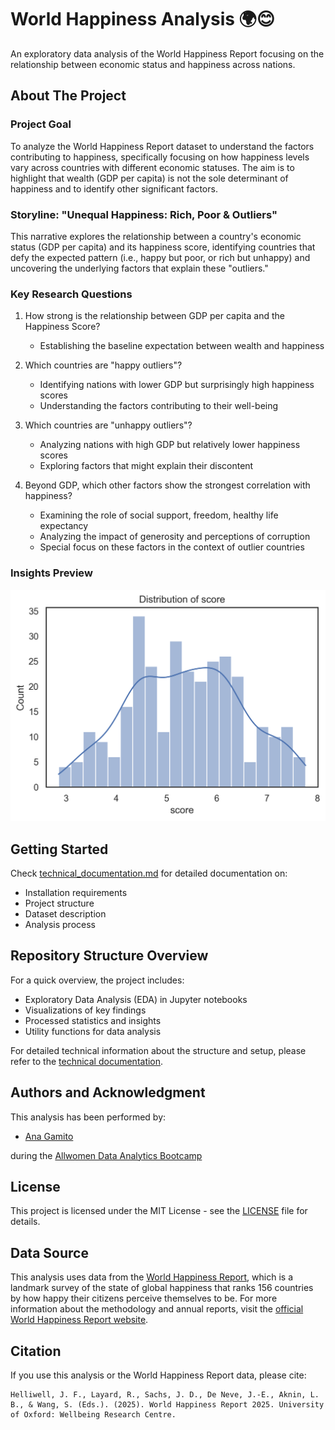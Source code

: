 # World Happiness Analysis 🌍😊

An exploratory data analysis of the World Happiness Report focusing on the relationship between economic status and happiness across nations.

## About The Project

### Project Goal
To analyze the World Happiness Report dataset to understand the factors contributing to happiness, specifically focusing on how happiness levels vary across countries with different economic statuses. The aim is to highlight that wealth (GDP per capita) is not the sole determinant of happiness and to identify other significant factors.

### Storyline: "Unequal Happiness: Rich, Poor & Outliers"
This narrative explores the relationship between a country's economic status (GDP per capita) and its happiness score, identifying countries that defy the expected pattern (i.e., happy but poor, or rich but unhappy) and uncovering the underlying factors that explain these "outliers."

### Key Research Questions
1. How strong is the relationship between GDP per capita and the Happiness Score?
   - Establishing the baseline expectation between wealth and happiness

2. Which countries are "happy outliers"?
   - Identifying nations with lower GDP but surprisingly high happiness scores
   - Understanding the factors contributing to their well-being

3. Which countries are "unhappy outliers"?
   - Analyzing nations with high GDP but relatively lower happiness scores
   - Exploring factors that might explain their discontent

4. Beyond GDP, which other factors show the strongest correlation with happiness?
   - Examining the role of social support, freedom, healthy life expectancy
   - Analyzing the impact of generosity and perceptions of corruption
   - Special focus on these factors in the context of outlier countries

### Insights Preview
![Sample Distribution](visualizations/univariate_plots/dist_score.png)

## Getting Started
Check [technical_documentation.md](technical_documentation.md) for detailed documentation on:
- Installation requirements
- Project structure
- Dataset description
- Analysis process

## Repository Structure Overview
For a quick overview, the project includes:
- Exploratory Data Analysis (EDA) in Jupyter notebooks
- Visualizations of key findings
- Processed statistics and insights
- Utility functions for data analysis

For detailed technical information about the structure and setup, please refer to the [technical documentation](technical_documentation.md).

## Authors and Acknowledgment

This analysis has been performed by:

- [Ana Gamito](https://www.linkedin.com/in/ana-gamito/)

during the [Allwomen Data Analytics Bootcamp](https://www.allwomen.tech/bootcamp/data-analytics-bootcamp/)

## License

This project is licensed under the MIT License - see the [LICENSE](LICENSE) file for details.

## Data Source

This analysis uses data from the [World Happiness Report](https://www.worldhappiness.report/), which is a landmark survey of the state of global happiness that ranks 156 countries by how happy their citizens perceive themselves to be. For more information about the methodology and annual reports, visit the [official World Happiness Report website](https://www.worldhappiness.report/).

## Citation

If you use this analysis or the World Happiness Report data, please cite:

```
Helliwell, J. F., Layard, R., Sachs, J. D., De Neve, J.-E., Aknin, L. B., & Wang, S. (Eds.). (2025). World Happiness Report 2025. University of Oxford: Wellbeing Research Centre.
```
